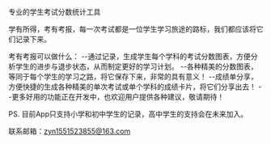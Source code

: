 专业的学生考试分数统计工具

学有所得，考有考报，每一次考试都是一位学生学习旅途的路标，我们都应该将它们记录下来。

考有考报可以做什么：
    --通过记录，生成学生每个学科的考试分数图表，方便分析学生的进步与退步状态，从而制定更好的学习计划。
    --各种精美的分数图表，等同于每个学生的学习之路，将它保存下来，非常的具有意义！
    --成绩单分享，方便快捷的生成各种精美的单次考试或单个学科的成绩卡片，将它们分享出去！
    --更多好用的功能正在开发中，也欢迎用户提供各种建议，敬请期待！

PS.
目前App只支持小学和初中学生的记录，高中学生的支持会在未来加入。

联系邮箱：zyn1551523855@163.com
